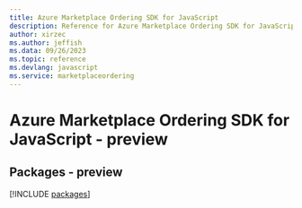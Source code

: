 ```yaml
---
title: Azure Marketplace Ordering SDK for JavaScript
description: Reference for Azure Marketplace Ordering SDK for JavaScript
author: xirzec
ms.author: jeffish
ms.data: 09/26/2023
ms.topic: reference
ms.devlang: javascript
ms.service: marketplaceordering
---
```

# Azure Marketplace Ordering SDK for JavaScript - preview
## Packages - preview
[!INCLUDE [packages](marketplace-ordering-index.md)]
